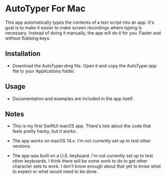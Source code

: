 # AutoTyper For Mac

This app automatically types the contents of
a text script into an app. It's goal is to make it
easier to make screen recordings where typing
is necessary. Instead of doing it manually, 
the app will do it for you. Faster and without 
flubbing keys. 

## Installation

- Download the AutoTyper.dmg file. Open it
and copy the AutoTyper.app file to your
Applications folder. 

## Usage

- Documentation and examples are included
in the app itself. 

## Notes

- This is my first SwiftUI macOS app. There's
lots about the code that feels pretty hacky, 
but it works. 

- The app works on macOS 14.x. I'm not currently 
set up to test other versions. 

- The app was built on a U.S. keyboard. I'm not
currently set up to test other keyboards. I 
think there will be some work to do to get 
other character sets to work. I don't know
enough about that yet to know what to expect
or what would need to be done. 



